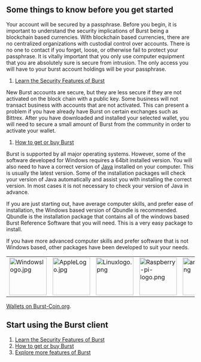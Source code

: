 Some things to know before you get started
------------------------------------------

Your account will be secured by a passphrase. Before you begin, it is important to understand the security implications of Burst being a blockchain based currencies. With blockchain based currencies, there are no centralized organizations with custodial control over accounts. There is no one to contact if you forget, loose, or otherwise fail to protect your passphrase. It is vitally important that you only use computer equipment that you are absolutely sure is secure from intrusion. The only access you will have to your burst account holdings will be your passphrase.

1.  [Learn the Security Features of Burst](secure-your-burst.md)

New Burst accounts are secure, but they are less secure if they are not activated on the block chain with a public key. Some business will not transact business with accounts that are not activated. This can present a problem if you have already have Burst on certain exchanges such as Bittrex. After you have downloaded and installed your selected wallet, you will need to secure a small amount of Burst from the community in order to activate your wallet.

1.  [How to get or buy Burst](faq-how-do-i-get-burst-3f.md)

Burst is supported by all major operating systems. However, some of the software developed for Windows requires a 64bit installed version. You will also need to have a correct version of [Java](https://www.java.com/download/) installed on your computer. This is usually the latest version. Some of the installation packages will check your version of Java automatically and assist you with installing the correct version. In most cases it is not necessary to check your version of Java in advance.

If you are just starting out, have average computer skills, and prefer ease of installation, the Windows based version of Qbundle is recommended. Qbundle is the installation package that contains all of the windows based Burst Reference Software that you will need. This is a very easy package to install.

If you have more advanced computer skills and prefer software that is not Windows based, other packages have been developed to suit your needs.

  

|                                                                                         |                                                                                   |                                                                                   |                                                                                                           |                                                                             |
|-----------------------------------------------------------------------------------------|-----------------------------------------------------------------------------------|-----------------------------------------------------------------------------------|-----------------------------------------------------------------------------------------------------------|-----------------------------------------------------------------------------|
| <img src="Windowslogo.jpg" title="Windowslogo.jpg" alt="Windowslogo.jpg" width="100" /> | <img src="AppleLogo.jpg" title="AppleLogo.jpg" alt="AppleLogo.jpg" width="100" /> | <img src="Linuxlogo.png" title="Linuxlogo.png" alt="Linuxlogo.png" width="100" /> | <img src="Raspberry-pi-logo.png" title="Raspberry-pi-logo.png" alt="Raspberry-pi-logo.png" width="100" /> | <img src="android.png" title="android.png" alt="android.png" width="100" /> |

[Wallets on Burst-Coin.org](https://www.burst-coin.org/download-wallet/).

Start using the Burst client
----------------------------

1.  [Learn the Security Features of Burst](secure-your-burst.md)
2.  [How to get or buy Burst](faq-how-do-i-get-burst-3f.md)
3.  [Explore more features of Burst](current-features.md)

